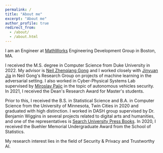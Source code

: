 ```yaml
---
permalink: /
title: "About me"
excerpt: "About me"
author_profile: true
redirect_from: 
  - /about/
  - /about.html
---
```


I am an Engineer at [MathWorks](https://www.mathworks.com/) Engineering Development Group in Boston, MA. 

I received the M.S. degree in Computer Science from Duke University in 2022. My advisor is [Neil Zhenqiang Gong](https://people.duke.edu/~zg70/) and I worked closely with [Jinyuan Jia](https://jinyuan-jia.github.io/) in Neil Gong's Research Group on projects of machine learning in the adversarial setting. I also worked in Cyber-Physical Systems Lab supervised by [Miroslav Pajic](https://people.duke.edu/~mp275/) in the topic of autonomous vehicles security. In 2021, I received the Dean's Research Award for Master's students. 

Prior to this, I received the B.S. in Statistical Science and B.A. in Computer Science from the University of Minnesota, Twin Cities in 2020 and graduated with high distinction. I worked in DASH group supervised by Dr. Benjamin Wiggins in several projects related to digital arts and humanities, and one of the representatives is [Search University Press Books](https://www.lib.umn.edu/collections/search-up-books). In 2020, I received the Buehler Memorial Undergraduate Award from the School of Statistics. 

My research interest lies in the field of Security & Privacy and Trustworthy AI. 
